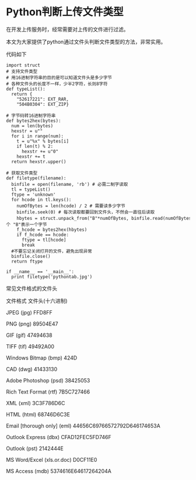 # Python判断上传文件类型

在开发上传服务时，经常需要对上传的文件进行过滤。

本文为大家提供了python通过文件头判断文件类型的方法，非常实用。

代码如下

    
    
    import struct 
    # 支持文件类型 
    # 用16进制字符串的目的是可以知道文件头是多少字节 
    # 各种文件头的长度不一样，少半2字符，长则8字符 
    def typeList(): 
      return { 
        "52617221": EXT_RAR, 
        "504B0304": EXT_ZIP} 
     
    # 字节码转16进制字符串 
    def bytes2hex(bytes): 
      num = len(bytes) 
      hexstr = u"" 
      for i in range(num): 
        t = u"%x" % bytes[i] 
        if len(t) % 2: 
          hexstr += u"0" 
        hexstr += t 
      return hexstr.upper() 
     
    # 获取文件类型 
    def filetype(filename): 
      binfile = open(filename, 'rb') # 必需二制字读取 
      tl = typeList() 
      ftype = 'unknown' 
      for hcode in tl.keys(): 
        numOfBytes = len(hcode) / 2 # 需要读多少字节 
        binfile.seek(0) # 每次读取都要回到文件头，不然会一直往后读取 
        hbytes = struct.unpack_from("B"*numOfBytes, binfile.read(numOfBytes)) # 一个 "B"表示一个字节 
        f_hcode = bytes2hex(hbytes) 
        if f_hcode == hcode: 
          ftype = tl[hcode] 
          break
      #不要忘记关闭打开的文件，避免出现异常
      binfile.close() 
      return ftype
     
    if __name__ == '__main__': 
      print filetype('pythontab.jpg')

  

常见文件格式的文件头

文件格式 文件头(十六进制)

JPEG (jpg) FFD8FF

PNG (png) 89504E47

GIF (gif) 47494638

TIFF (tif) 49492A00

Windows Bitmap (bmp) 424D

CAD (dwg) 41433130

Adobe Photoshop (psd) 38425053

Rich Text Format (rtf) 7B5C727466

XML (xml) 3C3F786D6C

HTML (html) 68746D6C3E

Email [thorough only] (eml) 44656C69766572792D646174653A

Outlook Express (dbx) CFAD12FEC5FD746F

Outlook (pst) 2142444E

MS Word/Excel (xls.or.doc) D0CF11E0

MS Access (mdb) 5374616E64617264204A

  

